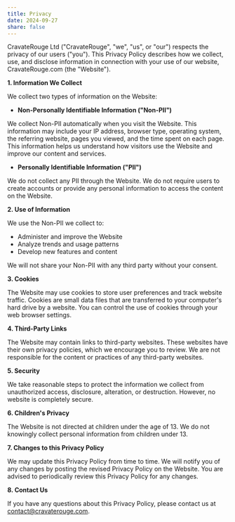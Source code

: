 ```yaml
---
title: Privacy
date: 2024-09-27
share: false
---
```


CravateRouge Ltd ("CravateRouge", "we", "us", or "our") respects the privacy of our users ("you"). This Privacy Policy describes how we collect, use, and disclose information in connection with your use of our website, CravateRouge.com (the "Website").

**1. Information We Collect**

We collect two types of information on the Website:

* **Non-Personally Identifiable Information ("Non-PII")**

We collect Non-PII automatically when you visit the Website. This information may include your IP address, browser type, operating system, the referring website, pages you viewed, and the time spent on each page. This information helps us understand how visitors use the Website and improve our content and services.

* **Personally Identifiable Information ("PII")**

We do not collect any PII through the Website. We do not require users to create accounts or provide any personal information to access the content on the Website. 

**2. Use of Information**

We use the Non-PII we collect to:

*  Administer and improve the Website
*  Analyze trends and usage patterns
*  Develop new features and content

We will not share your Non-PII with any third party without your consent.

**3. Cookies**

The Website may use cookies to store user preferences and track website traffic. Cookies are small data files that are transferred to your computer's hard drive by a website. You can control the use of cookies through your web browser settings. 

**4. Third-Party Links**

The Website may contain links to third-party websites. These websites have their own privacy policies, which we encourage you to review. We are not responsible for the content or practices of any third-party websites.

**5. Security**

We take reasonable steps to protect the information we collect from unauthorized access, disclosure, alteration, or destruction. However, no website is completely secure. 

**6. Children's Privacy**

The Website is not directed at children under the age of 13. We do not knowingly collect personal information from children under 13. 

**7. Changes to this Privacy Policy**

We may update this Privacy Policy from time to time. We will notify you of any changes by posting the revised Privacy Policy on the Website. You are advised to periodically review this Privacy Policy for any changes.

**8. Contact Us**

If you have any questions about this Privacy Policy, please contact us at contact@cravaterouge.com.

